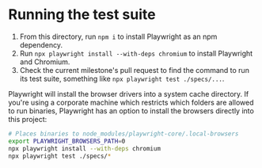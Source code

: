 # Running the test suite

1. From this directory, run `npm i` to install Playwright as an npm dependency.
2. Run `npx playwright install --with-deps chromium` to install Playwright and Chromium.
3. Check the current milestone's pull request to find the command to run its test suite, something like `npx playwright test ./specs/...`.

Playwright will install the browser drivers into a system cache directory.  If you're using a corporate machine which restricts which folders are allowed to run binaries, Playwright has an option to install the browsers directly into this project:

```sh
# Places binaries to node_modules/playwright-core/.local-browsers
export PLAYWRIGHT_BROWSERS_PATH=0
npx playwright install --with-deps chromium
npx playwright test ./specs/*
```

